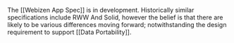 The [[Webizen App Spec]] is in development.  Historically similar specifications include RWW And Solid, however the belief is that there are likely to be various differences moving forward; notwithstanding the design requirement to support [[Data Portability]].

